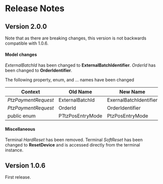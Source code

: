 # Release Notes

## Version 2.0.0
Note that as there are breaking changes, this version is not backwards compatible with 1.0.6.

#### Model changes 
*ExternalBatchId* has been changed to **ExternalBatchIdentifier**.
*OrderId* has been changed to **OrderIdentifier**.

The following property, enum, and ... names have been changed

Context | Old Name | New Name
---|---|---
_PtzPaymentRequest_ | ExternalBatchId | ExernalBatchIdentifier
_PtzPaymentRequest_ | OrderId | OrderIdentifier
public enum | PTtzPosEntryMode | PtzPosEntryMode

#### Miscellaneous
Terminal *HardReset* has been removed.
Terminal *SoftReset* has been changed to **ResetDevice** and is accessed directly from the terminal instance.





## Version 1.0.6
First release.
